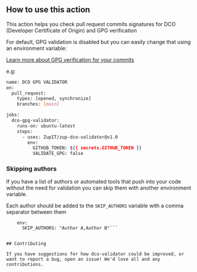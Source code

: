 ## How to use this action

This action helps you check pull request commits signatures for DCO (Developer Certificate of Origin) and GPG verification

For default, GPG validation is disabled but you can easily change that using an environment variable:

[Learn more about GPG verification for your commits](https://docs.github.com/pt/github/authenticating-to-github/managing-commit-signature-verification/about-commit-signature-verification)

e.g:
```sh
name: DCO GPG VALIDATOR
on:
  pull_request:
    types: [opened, synchronize]
    branches: [main]

jobs:
  dco-gpg-validator:
    runs-on: ubuntu-latest
    steps:
      - uses: ZupIT/zup-dco-validator@v1.0
        env:
          GITHUB_TOKEN: ${{ secrets.GITHUB_TOKEN }}
          VALIDATE_GPG: false
```

### Skipping authors

If you have a list of authors or automated tools that push into your code without the need for validation you can skip them with another environment variable.

Each author should be added to the ``SKIP_AUTHORS`` variable with a comma separator between them
```e.g: 
    env:
      SKIP_AUTHORS: "Author A,Author B"```


## Contributing

If you have suggestions for how dco-validator could be improved, or want to report a bug, open an issue! We'd love all and any contributions.